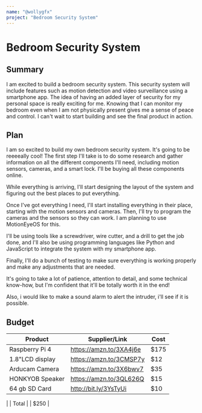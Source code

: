 ```yaml
---
name: "@wollygfx"
project: "Bedroom Security System"
---
```


# Bedroom Security System

## Summary

I am excited to build a bedroom security system. This security system will include features such as motion detection and video surveillance using a smartphone app. The idea of having an added layer of security for my personal space is really exciting for me. Knowing that I can monitor my bedroom even when I am not physically present gives me a sense of peace and control. I can't wait to start building and see the final product in action.

## Plan

I am so excited to build my own bedroom security system. It's going to be reeeeally cool! The first step I'll take is to do some research and gather information on all the different components I'll need, including motion sensors, cameras, and a smart lock. I'll be buying all these components online.

While everything is arriving, I'll start designing the layout of the system and figuring out the best places to put everything.

Once I've got everything I need, I'll start installing everything in their place, starting with the motion sensors and cameras. Then, I'll try to program the cameras and the sensors so they can work. I am planning to use MotionEyeOS for this.

I'll be using tools like a screwdriver, wire cutter, and a drill to get the job done, and I'll also be using programming languages like Python and JavaScript to integrate the system with my smartphone app.

Finally, I'll do a bunch of testing to make sure everything is working properly and make any adjustments that are needed.

It's going to take a lot of patience, attention to detail, and some technical know-how, but I'm confident that it'll be totally worth it in the end!

Also, i would like to make a sound alarm to alert the intruder, i'll see if it is possible.

## Budget


| Product         | Supplier/Link           | Cost |
| --------------- | ----------------------- | ---- |
| Raspberry Pi 4  | https://amzn.to/3XA4j6e | $175 |
| 1.8"LCD display | https://amzn.to/3CMSP7y | $12  |
| Arducam Camera  | https://amzn.to/3X6bwv7 | $35  |
| HONKYOB Speaker | https://amzn.to/3QL626Q | $15  |
| 64 gb SD Card   | http://bit.ly/3YsTyUi   | $10  |
| 
| Total           |                         | $250 |
